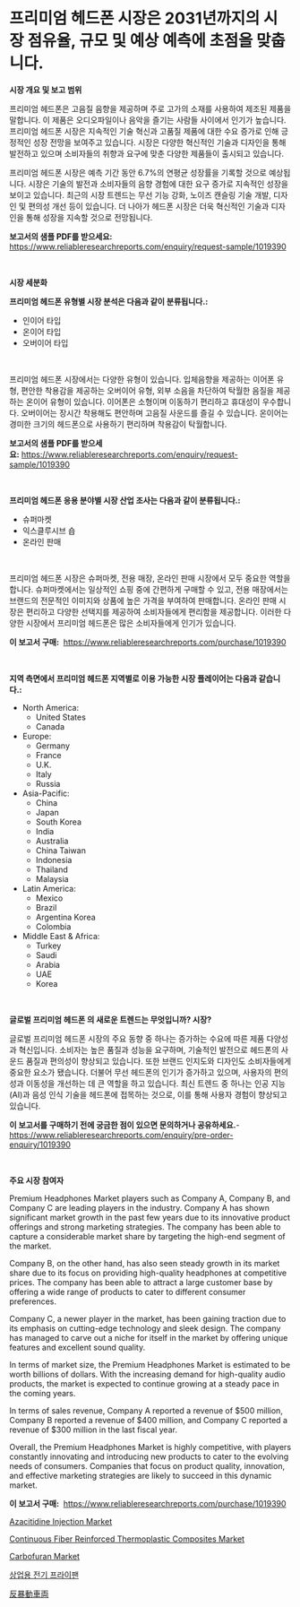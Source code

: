 <p><h1>프리미엄 헤드폰 시장은 2031년까지의 시장 점유율, 규모 및 예상 예측에 초점을 맞춥니다.</h1></p><p><strong>시장 개요 및 보고 범위</strong></p>
<p><p>프리미엄 헤드폰은 고음질 음향을 제공하며 주로 고가의 소재를 사용하여 제조된 제품을 말합니다. 이 제품은 오디오파일이나 음악을 즐기는 사람들 사이에서 인기가 높습니다. 프리미엄 헤드폰 시장은 지속적인 기술 혁신과 고품질 제품에 대한 수요 증가로 인해 긍정적인 성장 전망을 보여주고 있습니다. 시장은 다양한 혁신적인 기술과 디자인을 통해 발전하고 있으며 소비자들의 취향과 요구에 맞춘 다양한 제품들이 출시되고 있습니다.</p><p>프리미엄 헤드폰 시장은 예측 기간 동안 6.7%의 연평균 성장률을 기록할 것으로 예상됩니다. 시장은 기술의 발전과 소비자들의 음향 경험에 대한 요구 증가로 지속적인 성장을 보이고 있습니다. 최근의 시장 트렌드는 무선 기능 강화, 노이즈 캔슬링 기술 개발, 디자인 및 편의성 개선 등이 있습니다. 더 나아가 헤드폰 시장은 더욱 혁신적인 기술과 디자인을 통해 성장을 지속할 것으로 전망됩니다.</p></p>
<p><strong>보고서의 샘플 PDF를 받으세요:</strong> <a href="https://www.reliableresearchreports.com/enquiry/request-sample/1019390">https://www.reliableresearchreports.com/enquiry/request-sample/1019390</a></p>
<p>&nbsp;</p>
<p><strong>시장 세분화</strong></p>
<p><strong>프리미엄 헤드폰 유형별 시장 분석은 다음과 같이 분류됩니다.:</strong></p>
<p><ul><li>인이어 타입</li><li>온이어 타입</li><li>오버이어 타입</li></ul></p>
<p>&nbsp;</p>
<p><p>프리미엄 헤드폰 시장에서는 다양한 유형이 있습니다. 입체음향을 제공하는 이어폰 유형, 편안한 착용감을 제공하는 오버이어 유형, 외부 소음을 차단하여 탁월한 음질을 제공하는 온이어 유형이 있습니다. 이어폰은 소형이며 이동하기 편리하고 휴대성이 우수합니다. 오버이어는 장시간 착용해도 편안하며 고음질 사운드를 즐길 수 있습니다. 온이어는 경미한 크기의 헤드폰으로 사용하기 편리하며 착용감이 탁월합니다.</p></p>
<p><strong>보고서의 샘플 PDF를 받으세요:</strong>&nbsp;<a href="https://www.reliableresearchreports.com/enquiry/request-sample/1019390">https://www.reliableresearchreports.com/enquiry/request-sample/1019390</a></p>
<p>&nbsp;</p>
<p><strong> 프리미엄 헤드폰 응용 분야별 시장 산업 조사는 다음과 같이 분류됩니다.:</strong></p>
<p><ul><li>슈퍼마켓</li><li>익스클루시브 숍</li><li>온라인 판매</li></ul></p>
<p>&nbsp;</p>
<p><p>프리미엄 헤드폰 시장은 슈퍼마켓, 전용 매장, 온라인 판매 시장에서 모두 중요한 역할을 합니다. 슈퍼마켓에서는 일상적인 쇼핑 중에 간편하게 구매할 수 있고, 전용 매장에서는 브랜드의 전문적인 이미지와 상품에 높은 가격을 부여하여 판매합니다. 온라인 판매 시장은 편리하고 다양한 선택지를 제공하여 소비자들에게 편리함을 제공합니다. 이러한 다양한 시장에서 프리미엄 헤드폰은 많은 소비자들에게 인기가 있습니다.</p></p>
<p><strong>이 보고서 구매:</strong>&nbsp; <a href="https://www.reliableresearchreports.com/purchase/1019390">https://www.reliableresearchreports.com/purchase/1019390</a></p>
<p>&nbsp;</p>
<p><strong>지역 측면에서 프리미엄 헤드폰 지역별로 이용 가능한 시장 플레이어는 다음과 같습니다.:</strong></p>
<p><ul>
    <li>
        North America:
        <ul>
            <li>United States</li>
            <li>Canada</li>
        </ul>
    </li>
    <li>
        Europe:
        <ul>
            <li>Germany</li>
            <li>France</li>
            <li>U.K.</li>
            <li>Italy</li>
            <li>Russia</li>
        </ul>
    </li>
    <li>
        Asia-Pacific:
        <ul>
            <li>China</li>
            <li>Japan</li>
            <li>South Korea</li>
            <li>India</li>
            <li>Australia</li>
            <li>China Taiwan</li>
            <li>Indonesia</li>
            <li>Thailand</li>
            <li>Malaysia</li>
        </ul>
    </li>
    <li>
        Latin America:
        <ul>
            <li>Mexico</li>
            <li>Brazil</li>
            <li>Argentina Korea</li>
            <li>Colombia</li>
        </ul>
    </li>
    <li>
        Middle East & Africa:
        <ul>
            <li>Turkey</li>
            <li>Saudi</li>
            <li>Arabia</li>
            <li>UAE</li>
            <li>Korea</li>
        </ul>
    </li>
    </ul></p>
<p>&nbsp;</p>
<p><strong>글로벌 프리미엄 헤드폰 의 새로운 트렌드는 무엇입니까? 시장?</strong></p>
<p><p>글로벌 프리미엄 헤드폰 시장의 주요 동향 중 하나는 증가하는 수요에 따른 제품 다양성과 혁신입니다. 소비자는 높은 품질과 성능을 요구하며, 기술적인 발전으로 헤드폰의 사운드 품질과 편의성이 향상되고 있습니다. 또한 브랜드 인지도와 디자인도 소비자들에게 중요한 요소가 됐습니다. 더불어 무선 헤드폰의 인기가 증가하고 있으며, 사용자의 편의성과 이동성을 개선하는 데 큰 역할을 하고 있습니다. 최신 트렌드 중 하나는 인공 지능(AI)과 음성 인식 기술을 헤드폰에 접목하는 것으로, 이를 통해 사용자 경험이 향상되고 있습니다.</p></p>
<p><strong>이 보고서를 구매하기 전에 궁금한 점이 있으면 문의하거나 공유하세요.</strong>- <a href="https://www.reliableresearchreports.com/enquiry/pre-order-enquiry/1019390">https://www.reliableresearchreports.com/enquiry/pre-order-enquiry/1019390</a></p>
<p>&nbsp;</p>
<p><strong>주요 시장 참여자</strong></p>
<p><p>Premium Headphones Market players such as Company A, Company B, and Company C are leading players in the industry. Company A has shown significant market growth in the past few years due to its innovative product offerings and strong marketing strategies. The company has been able to capture a considerable market share by targeting the high-end segment of the market.</p><p>Company B, on the other hand, has also seen steady growth in its market share due to its focus on providing high-quality headphones at competitive prices. The company has been able to attract a large customer base by offering a wide range of products to cater to different consumer preferences.</p><p>Company C, a newer player in the market, has been gaining traction due to its emphasis on cutting-edge technology and sleek design. The company has managed to carve out a niche for itself in the market by offering unique features and excellent sound quality.</p><p>In terms of market size, the Premium Headphones Market is estimated to be worth billions of dollars. With the increasing demand for high-quality audio products, the market is expected to continue growing at a steady pace in the coming years.</p><p>In terms of sales revenue, Company A reported a revenue of $500 million, Company B reported a revenue of $400 million, and Company C reported a revenue of $300 million in the last fiscal year.</p><p>Overall, the Premium Headphones Market is highly competitive, with players constantly innovating and introducing new products to cater to the evolving needs of consumers. Companies that focus on product quality, innovation, and effective marketing strategies are likely to succeed in this dynamic market.</p></p>
<p><strong>이 보고서 구매:</strong>&nbsp;&nbsp;<a href="https://www.reliableresearchreports.com/purchase/1019390">https://www.reliableresearchreports.com/purchase/1019390</a></p>
<p><p><a href="https://sulfuric-clavicle-d39.notion.site/Azacitidine-Injection-Market-Dynamics-2024-2031-Also-about-Its-Market-Trends-Projections-and-Oppo-30596eacb1f644b2a32b02180bc822cb">Azacitidine Injection Market</a></p><p><a href="https://github.com/yoshih12/Market-Research-Report-List-2/blob/main/continuous-fiber-reinforced-thermoplastic-composites-market.md">Continuous Fiber Reinforced Thermoplastic Composites Market</a></p><p><a href="https://github.com/castoriffic/Market-Research-Report-List-3/blob/main/carbofuran-market.md">Carbofuran Market</a></p><p><a href="https://github.com/nuekbpymrrz5/Market-Research-Report-List-1/blob/main/8553984189319.md">상업용 전기 프라이팬</a></p><p><a href="https://github.com/jkjreqjscoxx7/Market-Research-Report-List-1/blob/main/9244428189504.md">反暴動車両</a></p></p>
